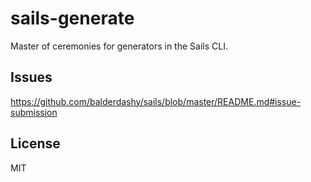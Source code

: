 sails-generate
==============

Master of ceremonies for generators in the Sails CLI.


## Issues

https://github.com/balderdashy/sails/blob/master/README.md#issue-submission


## License

MIT
